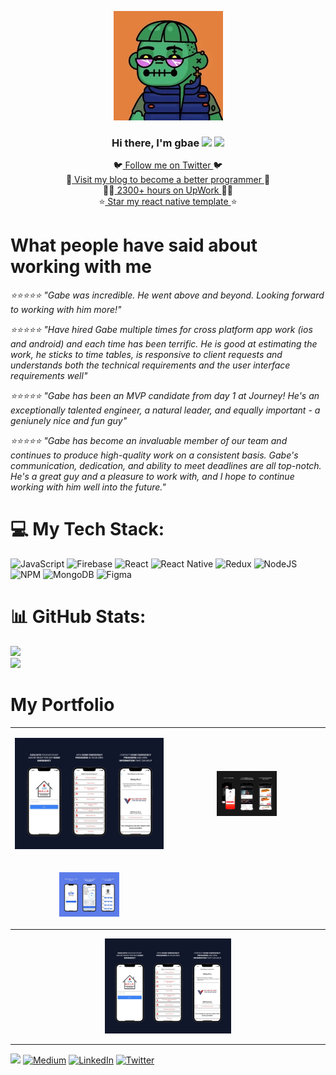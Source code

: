 <p align="center">
  <a href="#"><img width="175px" height="auto" src="https://github.com/daboigbae/images/blob/main/avatar_gabe.JPG?fit=max&w=600" /></a>
</p>
<h3 align="center">Hi there, I'm gbae <img src="https://media.giphy.com/media/hvRJCLFzcasrR4ia7z/giphy.gif" width="28"> <img src="https://emojis.slackmojis.com/emojis/images/1531849430/4246/blob-sunglasses.gif?1531849430" width="28"/>
</h3>

<p align="center">
  🐦<a href="https://twitter.com/daboigbae"> Follow me on Twitter </a>🐦<br/>
  📖<a href="https://digitalartdealers.net/blog/"> Visit my blog to become a better programmer </a>📖<br/>
  👩‍💻<a href="https://www.upwork.com/freelancers/~015773f64f7207d879"> 2300+ hours on UpWork </a>👩‍💻<br/>
  ⭐<a href="https://github.com/daboigbae/react-native-template"> Star my react native template </a>⭐<br/>
</p>

# What people have said about working with me 
  <p><i>⭐⭐⭐⭐⭐ "Gabe was incredible. He went above and beyond. Looking forward to working with him more!"</i></p>
  <p><i>⭐⭐⭐⭐⭐ "Have hired Gabe multiple times for cross platform app work (ios and android) and each time has been terrific. He is good at estimating the work, he sticks to time tables, is responsive to client requests and understands both the technical requirements and the user interface requirements well"</i></p>
  <p><i>⭐⭐⭐⭐⭐ "Gabe has been an MVP candidate from day 1 at Journey! He's an exceptionally talented engineer, a natural leader, and equally important - a geniunely nice and fun guy"</i></p>
  <p><i>⭐⭐⭐⭐⭐ "Gabe has become an invaluable member of our team and continues to produce high-quality work on a consistent basis. Gabe's communication, dedication, and ability to meet deadlines are all top-notch. He's a great guy and a pleasure to work with, and I hope to continue working with him well into the future."</i></p>
  

# 💻 My Tech Stack:
![JavaScript](https://img.shields.io/badge/javascript-%23323330.svg?style=for-the-badge&logo=javascript&logoColor=%23F7DF1E) ![Firebase](https://img.shields.io/badge/firebase-%23039BE5.svg?style=for-the-badge&logo=firebase) ![React](https://img.shields.io/badge/react-%2320232a.svg?style=for-the-badge&logo=react&logoColor=%2361DAFB) ![React Native](https://img.shields.io/badge/react_native-%2320232a.svg?style=for-the-badge&logo=react&logoColor=%2361DAFB) ![Redux](https://img.shields.io/badge/redux-%23593d88.svg?style=for-the-badge&logo=redux&logoColor=white) ![NodeJS](https://img.shields.io/badge/node.js-6DA55F?style=for-the-badge&logo=node.js&logoColor=white) ![NPM](https://img.shields.io/badge/NPM-%23000000.svg?style=for-the-badge&logo=npm&logoColor=white) ![MongoDB](https://img.shields.io/badge/MongoDB-%234ea94b.svg?style=for-the-badge&logo=mongodb&logoColor=white) 	![Figma](https://img.shields.io/badge/figma-%23F24E1E.svg?style=for-the-badge&logo=figma&logoColor=white)
# 📊 GitHub Stats:
![](https://github-readme-stats.vercel.app/api?username=daboigbae&theme=radical&hide_border=false&include_all_commits=true&count_private=true)<br/>
![](https://github-readme-streak-stats.herokuapp.com/?user=daboigbae&theme=radical&hide_border=false)<br/>

# My Portfolio
<table border="0">
 <tr>
    <td>
		<p align="center">
			<a href="https://123helpapp.com/"><img src="https://github.com/daboigbae/images/blob/main/FqkzPgzaEAAzTph.jpeg" width="100%" /></a>
		</p>
	</td>
      <td>
		<p align="center">
	  		<a href="https://yourplayerspal.com/"><img src="https://github.com/daboigbae/images/blob/main/FqkzPg0aYAMTxNx.jpeg" width="40%" /> </a><br/>
		</p>
	</td>
 </tr>
 <tr>
     <td>
		<p align="center">
			<a href="https://sopworks.com/"><img src="https://github.com/daboigbae/images/blob/main/FqkzPg0aYAAXu2J.jpeg" width="40%" /></a><br/>
		</p>
	</td>
 </tr>
</table>
<p align="center">
  <a href="https://123helpapp.com/"><img src="https://github.com/daboigbae/images/blob/main/FqkzPgzaEAAzTph.jpeg" width="40%" /></a><br/>
</p> 

---
[![](https://visitcount.itsvg.in/api?id=daboigbae&icon=0&color=0)](https://visitcount.itsvg.in)
[![Medium](https://img.shields.io/badge/Medium-12100E?logo=medium&logoColor=white)](https://medium.com/@daboigbae) 
[![LinkedIn](https://img.shields.io/badge/LinkedIn-%230077B5.svg?logo=linkedin&logoColor=white)](https://www.linkedin.com/in/gabriel-higareda-70971259/) [![Twitter](https://img.shields.io/badge/Twitter-%231DA1F2.svg?logo=Twitter&logoColor=white)](https://twitter.com/daboigbae) 
